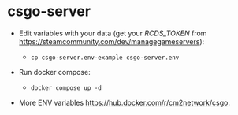 # csgo-server

* Edit variables with your data (get your *RCDS_TOKEN* from https://steamcommunity.com/dev/managegameservers):
  * `cp csgo-server.env-example csgo-server.env`
  
* Run docker compose:
  * `docker compose up -d`
  
* More ENV variables https://hub.docker.com/r/cm2network/csgo.

